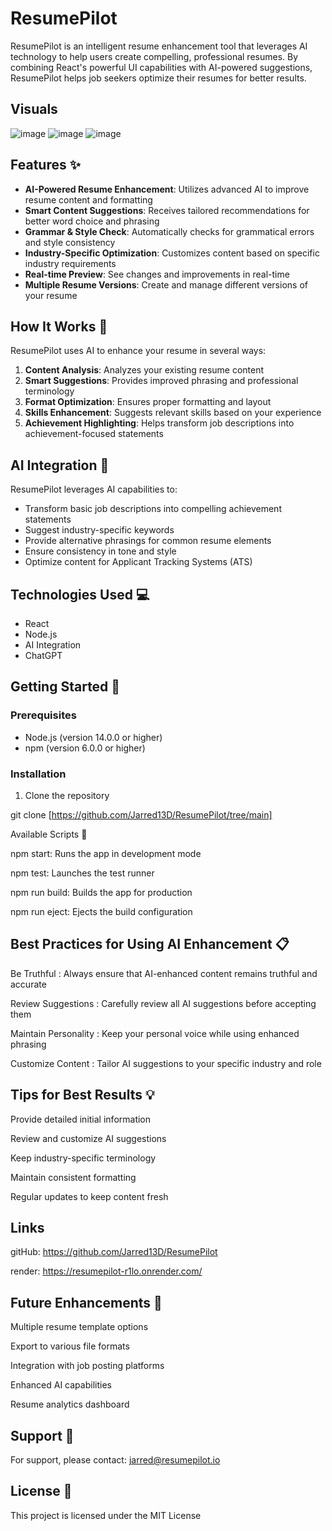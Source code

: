 # ResumePilot

ResumePilot is an intelligent resume enhancement tool that leverages AI technology to help users create compelling, professional resumes. By combining React's powerful UI capabilities with AI-powered suggestions, ResumePilot helps job seekers optimize their resumes for better results.

## Visuals

![image](https://github.com/user-attachments/assets/9d9f788b-8a7a-4905-a905-12f206b62c52)
![image](https://github.com/user-attachments/assets/65c2af6f-542d-44fc-bede-edb6adbe33ab)
![image](https://github.com/user-attachments/assets/ed70216a-ee02-435c-bb28-478e0127289a)


## Features ✨

- **AI-Powered Resume Enhancement**: Utilizes advanced AI to improve resume content and formatting
- **Smart Content Suggestions**: Receives tailored recommendations for better word choice and phrasing
- **Grammar & Style Check**: Automatically checks for grammatical errors and style consistency
- **Industry-Specific Optimization**: Customizes content based on specific industry requirements
- **Real-time Preview**: See changes and improvements in real-time
- **Multiple Resume Versions**: Create and manage different versions of your resume

## How It Works 🔄

ResumePilot uses AI to enhance your resume in several ways:

1. **Content Analysis**: Analyzes your existing resume content
2. **Smart Suggestions**: Provides improved phrasing and professional terminology
3. **Format Optimization**: Ensures proper formatting and layout
4. **Skills Enhancement**: Suggests relevant skills based on your experience
5. **Achievement Highlighting**: Helps transform job descriptions into achievement-focused statements

## AI Integration 🤖

ResumePilot leverages AI capabilities to:

- Transform basic job descriptions into compelling achievement statements
- Suggest industry-specific keywords
- Provide alternative phrasings for common resume elements
- Ensure consistency in tone and style
- Optimize content for Applicant Tracking Systems (ATS)

## Technologies Used 💻

- React
- Node.js
- AI Integration
- ChatGPT

## Getting Started 🚀

### Prerequisites

- Node.js (version 14.0.0 or higher)
- npm (version 6.0.0 or higher)

### Installation

1. Clone the repository

git clone [https://github.com/Jarred13D/ResumePilot/tree/main]

Available Scripts 📝

npm start: Runs the app in development mode

npm test: Launches the test runner

npm run build: Builds the app for production

npm run eject: Ejects the build configuration

## Best Practices for Using AI Enhancement 📋

Be Truthful : Always ensure that AI-enhanced content remains truthful and accurate

Review Suggestions : Carefully review all AI suggestions before accepting them

Maintain Personality : Keep your personal voice while using enhanced phrasing

Customize Content : Tailor AI suggestions to your specific industry and role

## Tips for Best Results 💡

Provide detailed initial information

Review and customize AI suggestions

Keep industry-specific terminology

Maintain consistent formatting

Regular updates to keep content fresh

## Links

gitHub: https://github.com/Jarred13D/ResumePilot

render: https://resumepilot-r1lo.onrender.com/

## Future Enhancements 🔮
Multiple resume template options

Export to various file formats

Integration with job posting platforms

Enhanced AI capabilities

Resume analytics dashboard

## Support 📧
For support, please contact: jarred@resumepilot.io

## License 📄
This project is licensed under the MIT License
